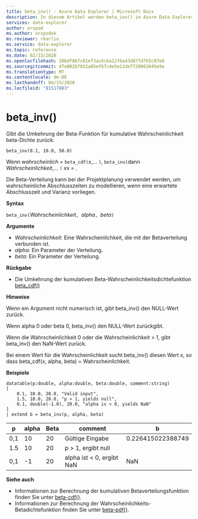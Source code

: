 ```yaml
---
title: beta_inv() - Azure Data Explorer | Microsoft Docs
description: In diesem Artikel werden beta_inv() in Azure Data Explorer beschrieben.
services: data-explorer
author: orspod
ms.author: orspodek
ms.reviewer: rkarlin
ms.service: data-explorer
ms.topic: reference
ms.date: 02/13/2020
ms.openlocfilehash: 20bdf8bfc01ef3ac6c6a12f6a43d87fd7b5c07e6
ms.sourcegitcommit: 47a002b7032a05ef67c4e5e12de7720062645e9e
ms.translationtype: MT
ms.contentlocale: de-DE
ms.lasthandoff: 04/15/2020
ms.locfileid: "81517883"
---
```

# <a name="beta_inv"></a>beta_inv()

Gibt die Umkehrung der Beta-Funktion für kumulative Wahrscheinlichkeit beta-Dichte zurück.

```kusto
beta_inv(0.1, 10.0, 50.0)
```

Wenn *wahrscheinlich* = `beta_cdf(`*x*,... `)`, `beta_inv(`dann *Wahrscheinlichkeit*,... `)` *x*x  = . 

Die Beta-Verteilung kann bei der Projektplanung verwendet werden, um wahrscheinliche Abschlusszeiten zu modellieren, wenn eine erwartete Abschlusszeit und Varianz vorliegen.

**Syntax**

`beta_inv(`*Wahrscheinlichkeit*`, `*alpha*`, `*beta*`)`

**Argumente**

* *Wahrscheinlichkeit*: Eine Wahrscheinlichkeit, die mit der Betaverteilung verbunden ist.
* *alpha*: Ein Parameter der Verteilung.
* *beta*: Ein Parameter der Verteilung.

**Rückgabe**

* Die Umkehrung der kumulativen Beta-Wahrscheinlichkeitsdichtefunktion [beta_cdf()](./beta-cdffunction.md)

**Hinweise**

Wenn ein Argument nicht numerisch ist, gibt beta_inv() den NULL-Wert zurück.

Wenn alpha 0 oder beta 0, beta_inv() den NULL-Wert zurückgibt.

Wenn die Wahrscheinlichkeit 0 oder die Wahrscheinlichkeit > 1, gibt beta_inv() den NaN-Wert zurück.

Bei einem Wert für die Wahrscheinlichkeit sucht beta_inv() diesen Wert x, so dass beta_cdf(x, alpha, beta) = Wahrscheinlichkeit.

**Beispiele**

```kusto
datatable(p:double, alpha:double, beta:double, comment:string)
[
    0.1, 10.0, 20.0, "Valid input",
    1.5, 10.0, 20.0, "p > 1, yields null",
    0.1, double(-1.0), 20.0, "alpha is < 0, yields NaN"
]
| extend b = beta_inv(p, alpha, beta)
```

|p|alpha|Beta|comment|b|
|---|---|---|---|---|
|0,1|10|20|Gültige Eingabe|0.226415022388749|
|1.5|10|20|p > 1, ergibt null||
|0,1|-1|20|alpha ist < 0, ergibt NaN|NaN|

**Siehe auch**

* Informationen zur Berechnung der kumulativen Betaverteilungsfunktion finden Sie unter [beta-cdf()](./beta-cdffunction.md).
* Informationen zur Berechnung der Wahrscheinlichkeits-Betadichtefunktion finden Sie unter [beta-pdf()](./beta-pdffunction.md).